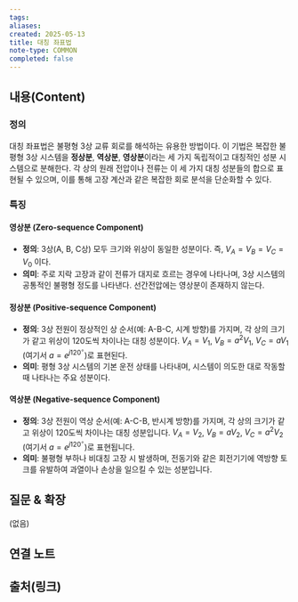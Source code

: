 ```yaml
---
tags:
aliases: 
created: 2025-05-13
title: 대칭 좌표법
note-type: COMMON
completed: false
---
```


## 내용(Content)
### 정의
대칭 좌표법은 불평형 3상 교류 회로를 해석하는 유용한 방법이다. 이 기법은 복잡한 불평형 3상 시스템을 **정상분**, **역상분**, **영상분**이라는 세 가지 독립적이고 대칭적인 성분 시스템으로 분해한다. 각 상의 원래 전압이나 전류는 이 세 가지 대칭 성분들의 합으로 표현될 수 있으며, 이를 통해 고장 계산과 같은 복잡한 회로 분석을 단순화할 수 있다.

### 특징
#### 영상분 (Zero-sequence Component)
*   **정의**: 3상(A, B, C상) 모두 크기와 위상이 동일한 성분이다. 즉, $V_A = V_B = V_C = V_0$ 이다.
*   **의미**: 주로 지락 고장과 같이 전류가 대지로 흐르는 경우에 나타나며, 3상 시스템의 공통적인 불평형 정도를 나타낸다. 선간전압에는 영상분이 존재하지 않는다.

#### 정상분 (Positive-sequence Component)
*   **정의**: 3상 전원이 정상적인 상 순서(예: A-B-C, 시계 방향)를 가지며, 각 상의 크기가 같고 위상이 120도씩 차이나는 대칭 성분이다. $V_A = V_1$, $V_B = a^2V_1$, $V_C = aV_1$ (여기서 $a = e^{j120^\circ}$)로 표현된다.
*   **의미**: 평형 3상 시스템의 기본 운전 상태를 나타내며, 시스템이 의도한 대로 작동할 때 나타나는 주요 성분이다.
#### 역상분 (Negative-sequence Component)
*   **정의**: 3상 전원이 역상 순서(예: A-C-B, 반시계 방향)를 가지며, 각 상의 크기가 같고 위상이 120도씩 차이나는 대칭 성분입니다. $V_A = V_2$, $V_B = aV_2$, $V_C = a^2V_2$ (여기서 $a = e^{j120^\circ}$)로 표현됩니다.
*   **의미**: 불평형 부하나 비대칭 고장 시 발생하며, 전동기와 같은 회전기기에 역방향 토크를 유발하여 과열이나 손상을 일으킬 수 있는 성분입니다.

## 질문 & 확장

(없음)

## 연결 노트

## 출처(링크)

